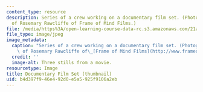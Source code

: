 ```yaml
---
content_type: resource
description: Series of a crew working on a documentary film set. (Photographs courtesy
  of Rosemary Rawcliffe of Frame of Mind Films.)
file: /media/https%3A/open-learning-course-data-rc.s3.amazonaws.com/21a-337j-documenting-culture-spring-2004/b4d397f946e492d0e5a5925f9106a2eb_21a-337js04-th.jpg
file_type: image/jpeg
image_metadata:
  caption: "Series of a crew working on a documentary film set. (Photographs courtesy\
    \ of Rosemary Rawcliffe of\_[Frame of Mind Films](http://www.frameofmindfilms.com).)"
  credit: ''
  image-alt: Three stills from a movie.
resourcetype: Image
title: Documentary Film Set (thumbnail)
uid: b4d397f9-46e4-92d0-e5a5-925f9106a2eb
---
```

